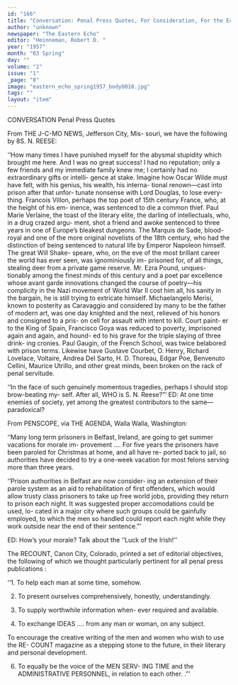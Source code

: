 ```yaml
---
id: "166"
title: "Conversation: Penal Press Quotes, For Consideration, For the Echo Record"
author: "unknown"
newspaper: "The Eastern Echo"
editor: "Heinneman, Robert D. "
year: "1957"
month: "03 Spring"
day: ""
volume: "2"
issue: "1"
_page: "8"
image: "eastern_echo_spring1957_body0010.jpg"
tags: ""
layout: "item"
---
```

CONVERSATION
Penal Press Quotes

From THE J-C-MO NEWS, Jefferson City, Mis-
souri, we have the following by 8S. N. REESE:

‘‘How many times I have punished myself for
the abysmal stupidity which brought me here. And
I was no great success! I had no reputation; only
a few friends and my immediate family knew me;
I certainly had no extraordinary gifts or intelli-
gence at stake. Imagine how Oscar Wilde must
have felt, with his genius, his wealth, his interna-
tional renown—cast into prison after that unfor-
tunate nonsense with Lord Douglas, to lose every-
thing. Francois Villon, perhaps the top poet of
15th century France, who, at the height of his em-
inence, was sentenced to die a common thief. Paul
Marie Verlaine, the toast of the literary elite, the
darling of intellectuals, who, in a drug crazed argu-
ment, shot a friend and awoke sentenced to three
years in one of Europe’s bleakest dungeons. The
Marquis de Sade, blood-royal and one of the more
original novelists of the 18th century, who had the
distinction of being sentenced to natural life by
Emperor Napoleon himself. The great Will Shake-
speare, who, on the eve of the most brillant career
the world has ever seen, was ignominiously im-
prisoned for, of all things, stealing deer from a
private game reserve. Mr. Ezra Pound, unques-
tionably among the finest minds of this century and
a poet par excellence whose avant garde innovations
changed the course of poetry—his complicity in the
Nazi movement of World War II cost him all, his
sanity in the bargain, he is still trying to extricate
himself. Michaelangelo Merisi, known to posterity
as Caravaggio and considered by many to be the
father of modern art, was one day knighted and the
next, relieved of his honors and consigned to a pris-
on cell for assault with intent to kill. Court paint-
er to the King of Spain, Francisco Goya was reduced
to poverty, imprisoned again and again, and hound-
ed to his grave for the triple slaying of three drink-
ing cronies. Paul Gaugin, of the French School,
was twice belabored with prison terms. Likewise
have Gustave Courbet, O. Henry, Richard Lovelace,
Voltaire, Andrea Del Sarto, H. D. Thoreau, Edgar
Poe, Benvenuto Cellini, Maurice Utrillo, and other
great minds, been broken on the rack of penal
servitude.

‘‘In the face of such genuinely momentous
tragedies, perhaps I should stop brow-beating my-
self. After all, WHO is S. N. Reese?”’
ED: At one time enemies of society, yet among
the greatest contributors to the same—paradoxical?

From PENSCOPE, via THE AGENDA, Walla
Walla, Washington:

‘‘Many long term prisoners in Belfast, Ireland,
are going to get summer vacations for morale im-
provement .... For five years the prisoners have
been paroled for Christmas at home, and all have re-
ported back to jail, so authorities have decided to
try a one-week vacation for most felons serving
more than three years.

‘‘Prison authorities in Belfast are now consider-
ing an extension of their parole system as an aid to
rehabilitation of first offenders, which would allow
trusty class prisoners to take up free world jobs,
providing they return to prison each night. It was
suggested proper accomodations could be used, lo-
cated in a major city where such groups could be
gainfully employed, to which the men so handled
could report each night while they work outside near
the end of their sentence.”’

ED: How’s your morale? Talk about the
‘‘Luck of the Irish!’’

The RECOUNT, Canon City, Colorado, printed
a set of editorial objectives, the following of which
we thought particularly pertinent for all penal press
publications :

‘‘1. To help each man at some time, somehow.

2. To present ourselves comprehensively,
honestly, understandingly.

3. To supply worthwhile information when-
ever required and available.

4. To exchange IDEAS .... from any man or
woman, on any subject.

To encourage the creative writing of the
men and women who wish to use the RE-
COUNT magazine as a stepping stone to
the future, in their literary and personal
development.

6. To equally be the voice of the MEN SERV-
ING TIME and the ADMINISTRATIVE
PERSONNEL, in relation to each other. .”’
